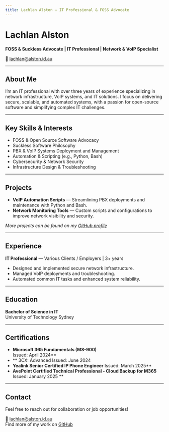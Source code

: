 ```yaml
---
title: Lachlan Alston – IT Professional & FOSS Advocate
---
```


# Lachlan Alston

**FOSS & Suckless Advocate | IT Professional | Network & VoIP Specialist**

📧 [lachlan@alston.id.au](mailto:lachlan@alston.id.au)

---

## About Me

I’m an IT professional with over three years of experience specializing in network infrastructure, VoIP systems, and IT solutions. I focus on delivering secure, scalable, and automated systems, with a passion for open-source software and simplifying complex IT challenges.

---

## Key Skills & Interests

- FOSS & Open Source Software Advocacy  
- Suckless Software Philosophy  
- PBX & VoIP Systems Deployment and Management  
- Automation & Scripting (e.g., Python, Bash)  
- Cybersecurity & Network Security  
- Infrastructure Design & Troubleshooting  

---

## Projects

- **VoIP Automation Scripts** — Streamlining PBX deployments and maintenance with Python and Bash.  
- **Network Monitoring Tools** — Custom scripts and configurations to improve network visibility and security.

*More projects can be found on my [GitHub profile](https://github.com/lachlanalston)*

---

## Experience

**IT Professional** — Various Clients / Employers | 3+ years  
- Designed and implemented secure network infrastructure.  
- Managed VoIP deployments and troubleshooting.  
- Automated common IT tasks and enhanced system reliability.

---

## Education

**Bachelor of Science in IT**  
University of Technology Sydney

---

## Certifications

- **Microsoft 365 Fundamentals (MS-900)**  
  Issued: April 2024**
- ** 3CX: Advanced
  Issued: June 2024
- **Yealink Senior Certified IP Phone Engineer**
  Issued: March 2025**
- **AvePoint Certified Technical Professional - Cloud Backup for M365**
  Issued: January 2025 **
---

## Contact

Feel free to reach out for collaboration or job opportunities!

📧 [lachlan@alston.id.au](mailto:lachlan@alston.id.au)  
Find more of my work on [GitHub](https://github.com/lachlanalston)
